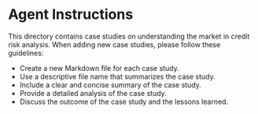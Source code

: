 # Agent Instructions

This directory contains case studies on understanding the market in credit risk analysis. When adding new case studies, please follow these guidelines:

- Create a new Markdown file for each case study.
- Use a descriptive file name that summarizes the case study.
- Include a clear and concise summary of the case study.
- Provide a detailed analysis of the case study.
- Discuss the outcome of the case study and the lessons learned.
